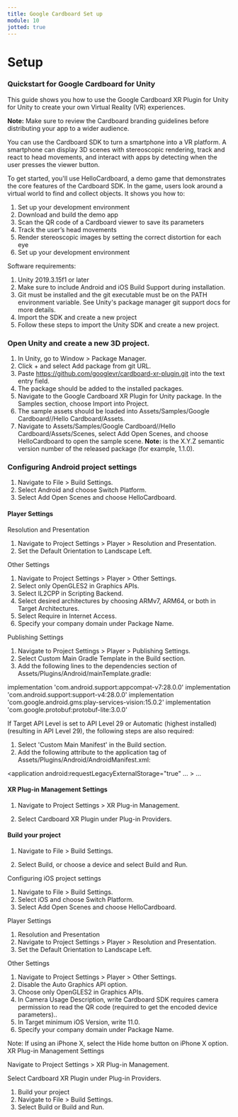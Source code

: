 ```yaml
---
title: Google Cardboard Set up
module: 10
jotted: true
---
```


# Setup

### Quickstart for Google Cardboard for Unity

This guide shows you how to use the Google Cardboard XR Plugin for Unity for Unity to create your own Virtual Reality (VR) experiences.

**Note:** Make sure to review the Cardboard branding guidelines before distributing your app to a wider audience.

You can use the Cardboard SDK to turn a smartphone into a VR platform. A smartphone can display 3D scenes with stereoscopic rendering, track and react to head movements, and interact with apps by detecting when the user presses the viewer button.

To get started, you'll use HelloCardboard, a demo game that demonstrates the core features of the Cardboard SDK. In the game, users look around a virtual world to find and collect objects. It shows you how to:

1. Set up your development environment
2. Download and build the demo app
3. Scan the QR code of a Cardboard viewer to save its parameters
4. Track the user’s head movements
5. Render stereoscopic images by setting the correct distortion for each eye
6. Set up your development environment

Software requirements:

1. Unity 2019.3.15f1 or later
2. Make sure to include Android and iOS Build Support during installation.
3. Git must be installed and the git executable must be on the PATH environment variable. See Unity's package manager git support docs for more details.
4. Import the SDK and create a new project
5. Follow these steps to import the Unity SDK and create a new project.

### Open Unity and create a new 3D project.

1. In Unity, go to Window > Package Manager.
2. Click + and select Add package from git URL.
3. Paste https://github.com/googlevr/cardboard-xr-plugin.git into the text entry field.
4. The package should be added to the installed packages.
5. Navigate to the Google Cardboard XR Plugin for Unity package. In the Samples section, choose Import into Project.
6. The sample assets should be loaded into Assets/Samples/Google Cardboard/<version>/Hello Cardboard/Assets.
7. Navigate to Assets/Samples/Google Cardboard/<version>/Hello Cardboard/Assets/Scenes, select Add Open Scenes, and choose HelloCardboard to open the sample scene.
**Note:** <version> is the X.Y.Z semantic version number of the released package (for example, 1.1.0).

### Configuring Android project settings
1. Navigate to File > Build Settings.
2. Select Android and choose Switch Platform.
3. Select Add Open Scenes and choose HelloCardboard.

#### Player Settings
Resolution and Presentation

1. Navigate to Project Settings > Player > Resolution and Presentation.
2. Set the Default Orientation to Landscape Left.

Other Settings

1. Navigate to Project Settings > Player > Other Settings.
2. Select only OpenGLES2 in Graphics APIs.
3. Select IL2CPP in Scripting Backend.
4. Select desired architectures by choosing ARMv7, ARM64, or both in Target Architectures.
5. Select Require in Internet Access.
6. Specify your company domain under Package Name.

Publishing Settings

1. Navigate to Project Settings > Player > Publishing Settings.
2. Select Custom Main Gradle Template in the Build section.
3. Add the following lines to the dependencies section of Assets/Plugins/Android/mainTemplate.gradle:

  implementation 'com.android.support:appcompat-v7:28.0.0'
  implementation 'com.android.support:support-v4:28.0.0'
  implementation 'com.google.android.gms:play-services-vision:15.0.2'
  implementation 'com.google.protobuf:protobuf-lite:3.0.0'

If Target API Level is set to API Level 29 or Automatic (highest installed) (resulting in API Level 29), the following steps are also required:

1. Select 'Custom Main Manifest' in the Build section.
2. Add the following attribute to the application tag of Assets/Plugins/Android/AndroidManifest.xml:

  <application android:requestLegacyExternalStorage="true" ... >
    ...
  </application>

#### XR Plug-in Management Settings

1. Navigate to Project Settings > XR Plug-in Management.

2. Select Cardboard XR Plugin under Plug-in Providers.

#### Build your project

1. Navigate to File > Build Settings.

2. Select Build, or choose a device and select Build and Run.

Configuring iOS project settings

1. Navigate to File > Build Settings.
2. Select iOS and choose Switch Platform.
3. Select Add Open Scenes and choose HelloCardboard.

Player Settings

1. Resolution and Presentation
2. Navigate to Project Settings > Player > Resolution and Presentation.
3. Set the Default Orientation to Landscape Left.

Other Settings

1. Navigate to Project Settings > Player > Other Settings.
2. Disable the Auto Graphics API option.
3. Choose only OpenGLES2 in Graphics APIs.
4. In Camera Usage Description, write Cardboard SDK requires camera permission to read the QR code (required to get the encoded device parameters)..
5. In Target minimum iOS Version, write 11.0.
6. Specify your company domain under Package Name.

Note: If using an iPhone X, select the Hide home button on iPhone X option.
XR Plug-in Management Settings

Navigate to Project Settings > XR Plug-in Management.

Select Cardboard XR Plugin under Plug-in Providers.

1. Build your project
2. Navigate to File > Build Settings.
3. Select Build or Build and Run.